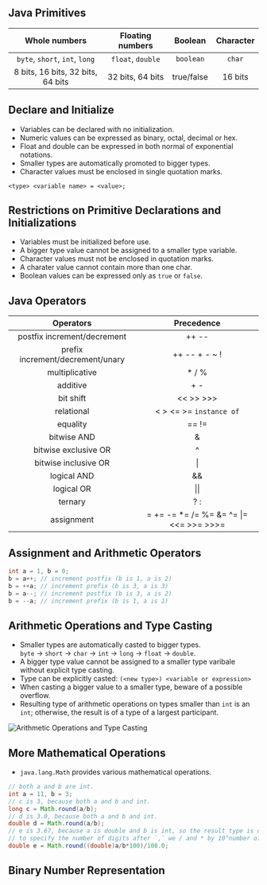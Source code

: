 ## Java Primitives

|           Whole numbers           | Floating numbers  |  Boolean   | Character |
| :-------------------------------: | :---------------: | :--------: | :-------: |
|  `byte`, `short`, `int`, `long`   | `float`, `double` | `boolean`  |  `char`   |
| 8 bits, 16 bits, 32 bits, 64 bits | 32 bits, 64 bits  | true/false |  16 bits  |

## Declare and Initialize

- Variables can be declared with no initialization.
- Numeric values can be expressed as binary, octal, decimal or hex.
- Float and double can be expressed in both normal of exponential notations.
- Smaller types are automatically promoted to bigger types.
- Character values must be enclosed in single quotation marks.

```
<type> <variable name> = <value>;
```

## Restrictions on Primitive Declarations and Initializations

- Variables must be initialized before use.
- A bigger type value cannot be assigned to a smaller type variable.
- Character values must not be enclosed in quotation marks.
- A charater value cannot contain more than one char.
- Boolean values can be expressed only as `true` or `false`.

## Java Operators

|            Operators             |                Precedence                |
| :------------------------------: | :--------------------------------------: |
|   postfix increment/decrement    |                  ++ --                   |
| prefix increment/decrement/unary |              ++ -- + - ~ !               |
|          multiplicative          |                  \* / %                  |
|             additive             |                   + -                    |
|            bit shift             |                << >> >>>                 |
|            relational            |         < > <= >= `instance of`          |
|             equality             |                  == !=                   |
|           bitwise AND            |                    &                     |
|       bitwise exclusive OR       |                    ^                     |
|       bitwise inclusive OR       |                    \|                    |
|           logical AND            |                    &&                    |
|            logical OR            |                   \|\|                   |
|             ternary              |                   ? :                    |
|            assignment            | = += -= \*= /= %= &= ^= \|= <<= >>= >>>= |

## Assignment and Arithmetic Operators

```java
int a = 1, b = 0;
b = a++; // increment postfix (b is 1, a is 2)
b = ++a; // increment prefix (b is 3, a is 3)
b = a--; // increment postfix (b is 3, a is 2)
b = --a; // increment prefix (b is 1, a is 1)
```

## Arithmetic Operations and Type Casting

- Smaller types are automatically casted to bigger types.  
  `byte` -> `short` -> `char` -> `int` -> `long` -> `float` -> `double`.
- A bigger type value cannot be assigned to a smaller type varibale without explicit type casting.
- Type can be explicitly casted: `(<new type>) <variable or expression>`
- When casting a bigger value to a smaller type, beware of a possible overflow.
- Resulting type of arithmetic operations on types smaller than `int` is an `int`; otherwise, the result is of a type of a largest participant.

![Arithmetic Operations and Type Casting](https://i.imgur.com/1dtuTFa.png)

## More Mathematical Operations

- `java.lang.Math` provides various mathematical operations.

```java
// both a and b are int.
int a = 11, b = 3;
// c is 3, because both a and b and int.
long c = Math.round(a/b);
// d is 3.0, because both a and b and int.
double d = Math.round(a/b);
// e is 3.67, because a is double and b is int, so the result type is double.
// to specify the number of digits after `,` we / and * by 10^number of digits.
double e = Math.round((double)a/b*100)/100.0;
```

## Binary Number Representation

